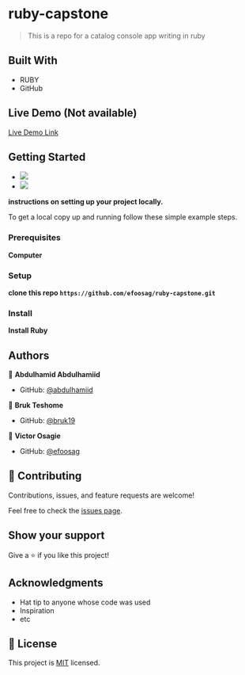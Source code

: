 # ruby-capstone

> This is a repo for a catalog console app writing in ruby

## Built With

- RUBY
- GitHub

## Live Demo (Not available)

[Live Demo Link](https://livedemo.com)

## Getting Started

- ![](https://img.shields.io/badge/Github-blueviolet)
- ![](https://img.shields.io/badge/Ruby-red)

**instructions on setting up your project locally.**

To get a local copy up and running follow these simple example steps.

### Prerequisites

**Computer**

### Setup

**clone this repo `https://github.com/efoosag/ruby-capstone.git`**

### Install

**Install Ruby**

## Authors

👤 **Abdulhamid Abdulhamiid**

- GitHub: [@abdulhamiid](https://github.com/adbulhamiid)

👤 **Bruk Teshome**

- GitHub: [@bruk19](https://github.com/bruk19)

👤 **Victor Osagie**

- GitHub: [@efoosag](https://github.com/efoosag)

## 🤝 Contributing

Contributions, issues, and feature requests are welcome!

Feel free to check the [issues page](../../issues/).

## Show your support

Give a ⭐️ if you like this project!

## Acknowledgments

- Hat tip to anyone whose code was used
- Inspiration
- etc

## 📝 License

This project is [MIT](./MIT.md) licensed.
